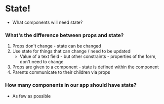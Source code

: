# State!

+ What components will need state?

### What's the difference between props and state?

1. Props don't change - state can be changed
2. Use state for things that can change / need to be updated
   + Value of a text field - but other constraints - properties of the form, don't need to change
3. Props are given to a component - state is defined within the component
4. Parents communicate to their children via props

### How many components in our app should have state?

+ As few as possible 
